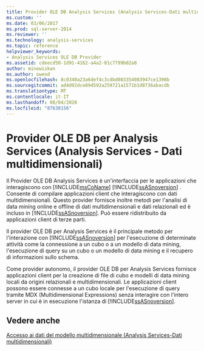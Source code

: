 ```yaml
---
title: Provider OLE DB Analysis Services (Analysis Services-Dati multidimensionali) | Microsoft Docs
ms.custom: ''
ms.date: 03/06/2017
ms.prod: sql-server-2014
ms.reviewer: ''
ms.technology: analysis-services
ms.topic: reference
helpviewer_keywords:
- Analysis Services OLE DB Provider
ms.assetid: cdeecd50-1d91-4162-a4a2-01c7799b02a8
author: minewiskan
ms.author: owend
ms.openlocfilehash: 8c0348a23a6def4c3cdbd083354083947ce1390b
ms.sourcegitcommit: ad4d92dce894592a259721a1571b1d8736abacdb
ms.translationtype: MT
ms.contentlocale: it-IT
ms.lasthandoff: 08/04/2020
ms.locfileid: "87638156"
---
```

# <a name="analysis-services-ole-db-provider-analysis-services---multidimensional-data"></a>Provider OLE DB per Analysis Services (Analysis Services - Dati multidimensionali)
  Il Provider OLE DB Analysis Services è un'interfaccia per le applicazioni che interagiscono con [!INCLUDE[msCoName](../../includes/msconame-md.md)] [!INCLUDE[ssASnoversion](../../includes/ssasnoversion-md.md)] . Consente di compilare applicazioni client che interagiscono con dati multidimensionali. Questo provider fornisce inoltre metodi per l'analisi di data mining online e offline di dati multidimensionali e dati relazionali ed è incluso in [!INCLUDE[ssASnoversion](../../includes/ssasnoversion-md.md)]. Può essere ridistribuito da applicazioni client di terze parti.  
  
 Il provider OLE DB per Analysis Services è il principale metodo per l'interazione con [!INCLUDE[ssASnoversion](../../includes/ssasnoversion-md.md)] per l'esecuzione di determinate attività come la connessione a un cubo o a un modello di data mining, l'esecuzione di query su un cubo o un modello di data mining e il recupero di informazioni sullo schema.  
  
 Come provider autonomo, il provider OLE DB per Analysis Services fornisce applicazioni client per la creazione di file di cubo e modelli di data mining locali da origini relazionali e multidimensionali. Le applicazioni client possono essere connesse a un cubo locale per l'esecuzione di query tramite MDX (Multidimensional Expressions) senza interagire con l'intero server in cui è in esecuzione l'istanza di [!INCLUDE[ssASnoversion](../../includes/ssasnoversion-md.md)].  
  
## <a name="see-also"></a>Vedere anche  
 [Accesso ai dati del modello multidimensionale &#40;Analysis Services-Dati multidimensionali&#41;](../multidimensional-models/mdx/multidimensional-model-data-access-analysis-services-multidimensional-data.md)  
  
  
